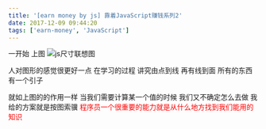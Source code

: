```yaml
---
title: '[earn money by js] 靠着JavaScript赚钱系列2'
date: 2017-12-09 09:44:20
tags: ['earn-money', 'JavaScript']
---
```

一开始 上图
![js尺寸联想图](/earn-money-by-js-2/size.gif)

人对图形的感觉很更好一点 在学习的过程 讲究由点到线 再有线到面
所有的东西有一个引子

就如上图的的作用一样 当我们需要计算某一个值的时候 我们又不确定怎么去做 我给的方案就是按图索骥
<font color="#FF0000">程序员一个很重要的能力就是从什么地方找到我们能用的知识</font> 
